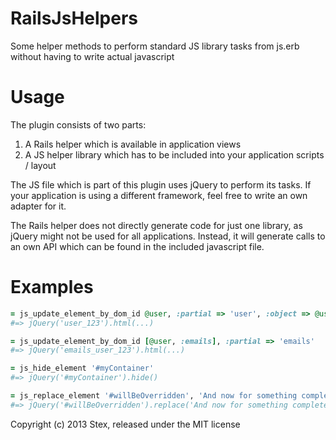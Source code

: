 RailsJsHelpers
==============

Some helper methods to perform standard JS library tasks from js.erb without having to write actual javascript

Usage
=====

The plugin consists of two parts:

1. A Rails helper which is available in application views
2. A JS helper library which has to be included into your application scripts / layout

The JS file which is part of this plugin uses jQuery to perform its tasks.
If your application is using a different framework, feel free to write an 
own adapter for it.

The Rails helper does not directly generate code for just one library, as jQuery might
not be used for all applications. Instead, it will generate calls to an own API which can be
found in the included javascript file.

Examples
========
```ruby
= js_update_element_by_dom_id @user, :partial => 'user', :object => @user
#=> jQuery('user_123').html(...)

= js_update_element_by_dom_id [@user, :emails], :partial => 'emails'
#=> jQuery('emails_user_123').html(...)

= js_hide_element '#myContainer'
#=> jQuery('#myContainer').hide()

= js_replace_element '#willBeOverridden', 'And now for something completely different'
#=> jQuery('#willBeOverridden').replace('And now for something completely different')
```

Copyright (c) 2013 Stex, released under the MIT license

